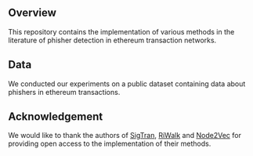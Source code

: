 ## Overview
This repository contains the implementation of various methods in the literature of phisher detection in ethereum transaction networks.

## Data
We conducted our experiments on a public dataset containing data about phishers in ethereum transactions.

## Acknowledgement
We would like to thank the authors of [SigTran](https://github.com/fpour/SigTran), [RiWalk](https://github.com/maxuewei2/RiWalk) and [Node2Vec](https://github.com/aditya-grover/node2vec) for providing open access to the implementation of their methods.

